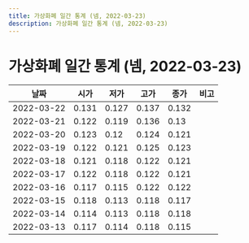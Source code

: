 ```yaml
---
title: 가상화폐 일간 통계 (넴, 2022-03-23)
description: 가상화폐 일간 통계 (넴, 2022-03-23)
---
```


가상화폐 일간 통계 (넴, 2022-03-23)
===

|날짜|시가|저가|고가|종가|비고|
|--|--|--|--|--|--|
|2022-03-22|0.131|0.127|0.137|0.132|    |
|2022-03-21|0.122|0.119|0.136|0.13|    |
|2022-03-20|0.123|0.12|0.124|0.121|    |
|2022-03-19|0.122|0.121|0.125|0.123|    |
|2022-03-18|0.121|0.118|0.122|0.121|    |
|2022-03-17|0.122|0.118|0.122|0.121|    |
|2022-03-16|0.117|0.115|0.122|0.122|    |
|2022-03-15|0.118|0.113|0.118|0.117|    |
|2022-03-14|0.114|0.113|0.118|0.118|    |
|2022-03-13|0.117|0.114|0.118|0.115|    |
